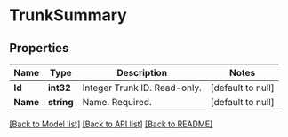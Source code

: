 # TrunkSummary

## Properties
Name | Type | Description | Notes
------------ | ------------- | ------------- | -------------
**Id** | **int32** | Integer Trunk ID. Read-only. | [default to null]
**Name** | **string** | Name. Required. | [default to null]

[[Back to Model list]](../README.md#documentation-for-models) [[Back to API list]](../README.md#documentation-for-api-endpoints) [[Back to README]](../README.md)


